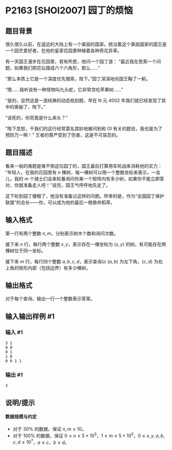 # P2163 [SHOI2007] 园丁的烦恼

## 题目背景

很久很久以前，在遥远的大陆上有一个美丽的国家。统治着这个美丽国家的国王是一个园艺爱好者，在他的皇家花园里种植着各种奇花异草。

有一天国王漫步在花园里，若有所思，他问一个园丁道： “最近我在思索一个问题，如果我们把花坛摆成六个六角形，那么……”

“那么本质上它是一个深度优先搜索，陛下。”园丁深深地向国王鞠了一躬。

“嗯……我听说有一种怪物叫九头蛇，它非常贪吃苹果树……”

“是的，显然这是一道经典的动态规划题，早在 N 元 $4002$ 年我们就已经发现了其中的奥秘了，陛下。”

“该死的，你究竟是什么来头？”

“陛下息怒，干我们的这行经常莫名其妙地被问到和 OI 有关的题目，我也是为了预防万一啊！” 王者的尊严受到了伤害，这是不可容忍的。

## 题目描述

看来一般的难题是难不倒这位园丁的，国王最后打算用车轮战来消耗他的实力： “年轻人，在我的花园里有 $n$ 棵树，每一棵树可以用一个整数坐标来表示，一会儿，我的 $m$ 个骑士们会来轮番询问你某一个矩阵内有多少树，如果你不能立即答对，你就准备走人吧！”说完，国王气呼呼地先走了。

这下轮到园丁傻眼了，他没有准备过这样的问题。所幸的是，作为“全国园丁保护联盟”的会长——你，可以成为他的最后一根救命稻草。

## 输入格式

第一行有两个整数 $n, m$，分别表示树木个数和询问次数。

接下来 $n$ 行，每行两个整数 $x, y$，表示存在一棵坐标为 $(x, y)$ 的树。有可能存在两棵树位于同一坐标。

接下来 $m$ 行，每行四个整数 $a, b, c, d$，表示查询以 $(a, b)$ 为左下角，$(c, d)$ 为右上角的矩形内部（包括边界）有多少棵树。

## 输出格式

对于每个查询，输出一行一个整数表示答案。

## 输入输出样例 #1

### 输入 #1

```
3 1
0 0 
0 1
1 0
0 0 1 1
```

### 输出 #1

```
3
```

## 说明/提示

#### 数据规模与约定

- 对于 $30\%$ 的数据，保证 $n, m \leq 10$。
- 对于 $100\%$ 的数据，保证 $0 \leq n \leq 5 \times 10^5$，$1 \leq m \leq 5 \times 10^5$，$0 \leq x, y, a, b, c, d \leq 10^7$，$a \leq c$，$b \leq d$。